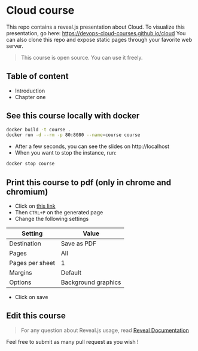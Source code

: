 # Cloud course

This repo contains a reveal.js presentation about Cloud.
To visualize this presentation, go here: https://devops-cloud-courses.github.io/cloud
You can also clone this repo and expose static pages through your favorite web server.

> This course is open source. You can use it freely.

## Table of content

* Introduction
* Chapter one

## See this course locally with docker
```bash
docker build -t course .
docker run -d --rm -p 80:8080 --name=course course
```
* After a few seconds, you can see the slides on http://localhost
* When you want to stop the instance, run:
```bash
docker stop course
```

## Print this course to pdf (only in chrome and chromium)
* Click on [this link](https://devops-cloud-courses.github.io/cloud/?print-pdf&pdfSeparateFragments=false)
* Then `CTRL+P` on the generated page
* Change the following settings

Setting | Value
--- | ---
Destination | Save as PDF
Pages | All
Pages per sheet | 1
Margins | Default
Options | Background graphics

* Click on save

## Edit this course
> For any question about Reveal.js usage, read [Reveal Documentation](reveal-documentation.md)

Feel free to submit as many pull request as you wish !

